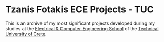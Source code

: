 # Tzanis Fotakis ECE Projects - TUC
This is an archive of my most significant projects developed during my studies at the [Electrical & Computer Engineering School][ecePage] of the [Technical University of Crete][tucPage].


[tucPage]: https://www.tuc.gr
[ecePage]: https://www.ece.tuc.gr/

